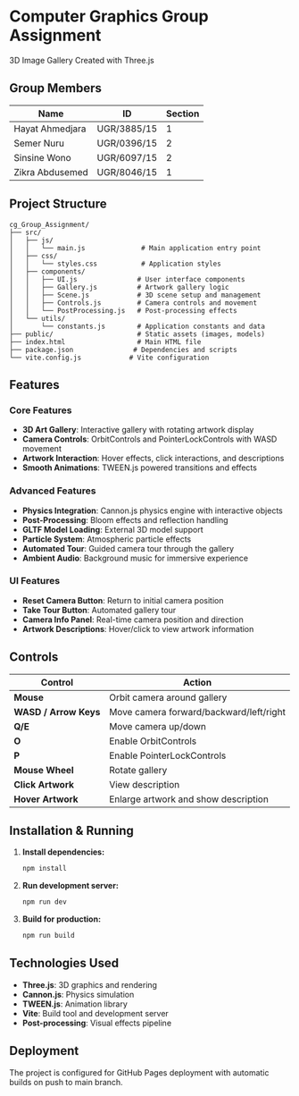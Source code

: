 # Computer Graphics Group Assignment 
3D Image Gallery Created with Three.js

## Group Members
| Name                | ID           | Section |
|---------------------|--------------|---------|
| Hayat Ahmedjara     | UGR/3885/15  | 1       |
| Semer Nuru          | UGR/0396/15  | 2       |
| Sinsine Wono        | UGR/6097/15  | 2       |
| Zikra Abdusemed     | UGR/8046/15  | 1       |

## Project Structure

```
cg_Group_Assignment/
├── src/
│   ├── js/
│   │   └── main.js              # Main application entry point
│   ├── css/
│   │   └── styles.css           # Application styles
│   ├── components/
│   │   ├── UI.js               # User interface components
│   │   ├── Gallery.js          # Artwork gallery logic
│   │   ├── Scene.js            # 3D scene setup and management
│   │   ├── Controls.js         # Camera controls and movement
│   │   └── PostProcessing.js   # Post-processing effects
│   └── utils/
│       └── constants.js        # Application constants and data
├── public/                     # Static assets (images, models)
├── index.html                  # Main HTML file
├── package.json               # Dependencies and scripts
└── vite.config.js            # Vite configuration
```

## Features

### Core Features
- **3D Art Gallery**: Interactive gallery with rotating artwork display
- **Camera Controls**: OrbitControls and PointerLockControls with WASD movement
- **Artwork Interaction**: Hover effects, click interactions, and descriptions
- **Smooth Animations**: TWEEN.js powered transitions and effects

### Advanced Features
- **Physics Integration**: Cannon.js physics engine with interactive objects
- **Post-Processing**: Bloom effects and reflection handling
- **GLTF Model Loading**: External 3D model support
- **Particle System**: Atmospheric particle effects
- **Automated Tour**: Guided camera tour through the gallery
- **Ambient Audio**: Background music for immersive experience

### UI Features
- **Reset Camera Button**: Return to initial camera position
- **Take Tour Button**: Automated gallery tour
- **Camera Info Panel**: Real-time camera position and direction
- **Artwork Descriptions**: Hover/click to view artwork information

## Controls

| Control | Action |
|---------|--------|
| **Mouse** | Orbit camera around gallery |
| **WASD / Arrow Keys** | Move camera forward/backward/left/right |
| **Q/E** | Move camera up/down |
| **O** | Enable OrbitControls |
| **P** | Enable PointerLockControls |
| **Mouse Wheel** | Rotate gallery |
| **Click Artwork** | View description |
| **Hover Artwork** | Enlarge artwork and show description |

## Installation & Running

1. **Install dependencies:**
   ```bash
   npm install
   ```

2. **Run development server:**
   ```bash
   npm run dev
   ```

3. **Build for production:**
   ```bash
   npm run build
   ```

## Technologies Used

- **Three.js**: 3D graphics and rendering
- **Cannon.js**: Physics simulation
- **TWEEN.js**: Animation library
- **Vite**: Build tool and development server
- **Post-processing**: Visual effects pipeline

## Deployment

The project is configured for GitHub Pages deployment with automatic builds on push to main branch.
